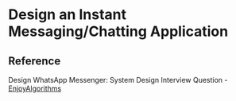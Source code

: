 # Design an Instant Messaging/Chatting Application

## Reference

Design WhatsApp Messenger: System Design Interview Question - [EnjoyAlgorithms](https://www.enjoyalgorithms.com/blog/design-whatsapp)
